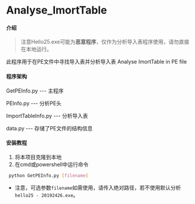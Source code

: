 # Analyse_ImortTable

#### 介绍
> 注意Hello25.exe可能为**恶意程序**，仅作为分析导入表程序使用，请勿直接在本地运行。

此程序用于在PE文件中寻找导入表并分析导入表
Analyse ImortTable in PE file

#### 程序架构
GetPEInfo.py --- 主程序

PEInfo.py --- 分析PE头

ImportTableInfo.py --- 分析导入表

data.py --- 存储了PE文件的结构信息

#### 安装教程

1.  将本项目克隆到本地
2.  在cmd或powershell中运行命令
```bash
 python GetPEInfo.py [filename]
```
- 注意，可选参数`filename`如需使用，请传入绝对路径，若不使用默认分析`hello25 - 20192426.exe`。
